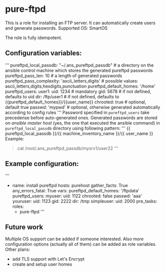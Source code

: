 pure-ftpd
=========

This is a role for installing an FTP server. It can automatically create users and generate passwords.
Supported OS: SmartOS

The role is fully idempotent.

Configuration variables:
------------------------
'''
pureftpd_local_passdb: "~/.ans_pureftpd_passdb"        # a directory on the ansible control machine which stores the generated pureftpd passwords
pureftpd_pass_len: 10                                  # a length of generated passwords
pureftpd_pass_complexity: 'ascii_letters,digits'       # possible values: ascii_letters,digits,hexdigits,punctuation
pureftpd_default_homes: '/home'
pureftpd_users:
  user1:
    uid: 1234       # mandatory
    gid: 5678       # if not defined, defaults to uid
    dir: /ftp/user1 # if not defined, defaults to {{pureftpd_default_homes}}/{{user_name}}
    chrooted: true  # optional, default true
    passwd: 'mypwd' # optional, otherwise generated automatically according to config rules
'''
Password specified in `pureftpd_users` take precedense before auto-generated ones. Generated passwords are stored on *ansible master host* (yes, the one that executed the ansible command) in `pureftpd_local_passdb` directory using following pattern:
'''
{{ pureftpd_local_passdb }}/{{ machine_inventory_name }}/{{ user_name }}
Example:
> cat /root/.ans_pureftpd_passdb/mysrv1/user22
'''

Example configuration:
----------------------
'''
- name: install pureftpd
  hosts: purehost
  gather_facts: True
  any_errors_fatal: True
  vars:
      pureftpd_default_homes: '/ftpdata'
      pureftpd_users:
          myuser:
              uid: 1122
              chrooted: false
              passwd: 'aaa'
          youruser:
              uid: 1123
              gid: 2222
              dir: /tmp
          simpleuser:
              uid: 2000
  pre_tasks:
  roles:
    - pure-ftpd
'''

Future work
-----------
Multiple OS support can be added if someone interested. Also more configuration options (actually all of them) can be added as role variables.
Other plans:
* add TLS support with Let's Encrypt
* create and setup user homes
